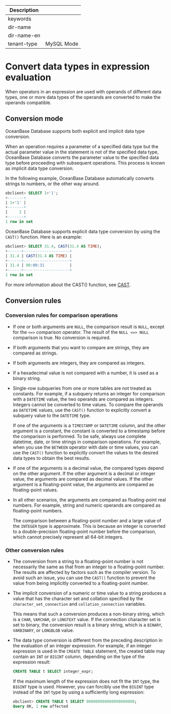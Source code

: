| Description   |                 |
|---------------|-----------------|
| keywords      |                 |
| dir-name      |                 |
| dir-name-en   |                 |
| tenant-type   | MySQL Mode      |

# Convert data types in expression evaluation

When operators in an expression are used with operands of different data types, one or more data types of the operands are converted to make the operands compatible.

## Conversion mode

OceanBase Database supports both explicit and implicit data type conversion.

When an operation requires a parameter of a specified data type but the actual parameter value in the statement is not of the specified data type, OceanBase Database converts the parameter value to the specified data type before proceeding with subsequent operations. This process is known as implicit data type conversion.

In the following example, OceanBase Database automatically converts strings to numbers, or the other way around.

```sql
obclient> SELECT 1+'1';
+-------+
| 1+'1' |
+-------+
|     2 |
+-------+
1 row in set
```

OceanBase Database supports explicit data type conversion by using the `CAST()` function. Here is an example:

```sql
obclient> SELECT 31.4, CAST(31.4 AS TIME);
+------+--------------------+
| 31.4 | CAST(31.4 AS TIME) |
+------+--------------------+
| 31.4 | 00:00:31           |
+------+--------------------+
1 row in set
```

For more information about the CAST() function, see [CAST](../../400.functions-of-mysql-mode/200.single-row-functions-of-mysql-mode/300.conversion-functions-of-mysql-mode/100.cast-of-mysql-mode.md).

## Conversion rules

### Conversion rules for comparison operations

* If one or both arguments are `NULL`, the comparison result is `NULL`, except for the `<=>` comparison operator. The result of the `NULL <=> NULL` comparison is true. No conversion is required.

* If both arguments that you want to compare are strings, they are compared as strings.

* If both arguments are integers, they are compared as integers.

* If a hexadecimal value is not compared with a number, it is used as a binary string.

* Single-row subqueries from one or more tables are not treated as constants. For example, if a subquery returns an integer for comparison with a `DATETIME` value, the two operands are compared as integers. Integers cannot be converted to time values. To compare the operands as `DATETIME` values, use the `CAST()` function to explicitly convert a subquery value to the `DATETIME` type.

   If one of the arguments is a `TIMESTAMP` or `DATETIME` column, and the other argument is a constant, the constant is converted to a timestamp before the comparison is performed. To be safe, always use complete datetime, date, or time strings in comparison operations. For example, when you use the `BETWEEN` operator with date or time values, you can use the `CAST()` function to explicitly convert the values to the desired data types to obtain the best results.

* If one of the arguments is a decimal value, the compared types depend on the other argument. If the other argument is a decimal or integer value, the arguments are compared as decimal values. If the other argument is a floating-point value, the arguments are compared as floating-point values.

* In all other scenarios, the arguments are compared as floating-point real numbers. For example, string and numeric operands are compared as floating-point numbers.

   The comparison between a floating-point number and a large value of the `INTEGER` type is approximate. This is because an integer is converted to a double-precision floating-point number before the comparison, which cannot precisely represent all 64-bit integers.

### Other conversion rules

* The conversion from a string to a floating-point number is not necessarily the same as that from an integer to a floating-point number. The results are affected by factors such as the compiler version. To avoid such an issue, you can use the `CAST()` function to prevent the value from being implicitly converted to a floating-point number.

* The implicit conversion of a numeric or time value to a string produces a value that has the character set and collation specified by the `character_set_connection` and `collation_connection` variables.

   This means that such a conversion produces a non-binary string, which is a `CHAR`, `VARCHAR`, or `LONGTEXT` value. If the connection character set is set to binary, the conversion result is a binary string, which is a `BINARY`, `VARBINARY`, or `LONGBLOB` value.

* The data type conversion is different from the preceding description in the evaluation of an integer expression. For example, if an integer expression is used in the `CREATE TABLE` statement, the created table may contain an `INT` or `BIGINT` column, depending on the type of the expression result:

   ```sql
   CREATE TABLE t SELECT integer_expr;
   ```

   If the maximum length of the expression does not fit the `INT` type, the `BIGINT` type is used. However, you can forcibly use the `BIGINT` type instead of the `INT` type by using a sufficiently long expression:

   ```sql
   obclient> CREATE TABLE t SELECT 000000000000000000000;
   Query OK, 1 row affected
   ```
